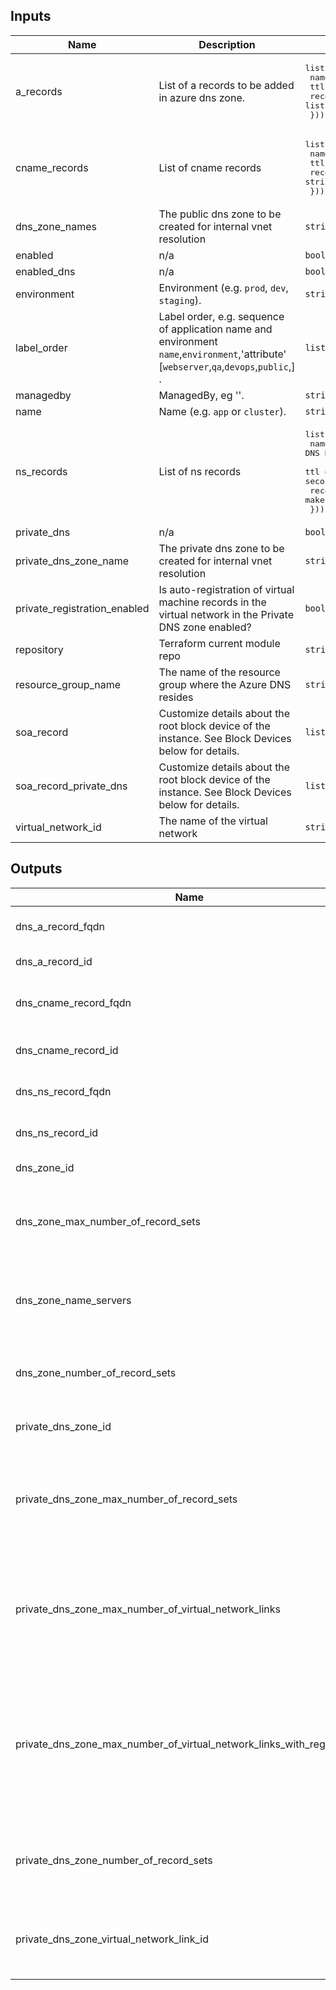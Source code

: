 ## Inputs

| Name | Description | Type | Default | Required |
|------|-------------|------|---------|:--------:|
| a\_records | List of a records to be added in azure dns zone. | <pre>list(object({<br>    name    = string<br>    ttl     = number<br>    records = list(string)<br>  }))</pre> | `[]` | no |
| cname\_records | List of cname records | <pre>list(object({<br>    name   = string<br>    ttl    = number<br>    record = string<br>  }))</pre> | `[]` | no |
| dns\_zone\_names | The public dns zone to be created for internal vnet resolution | `string` | `null` | no |
| enabled | n/a | `bool` | `true` | no |
| enabled\_dns | n/a | `bool` | `true` | no |
| environment | Environment (e.g. `prod`, `dev`, `staging`). | `string` | `""` | no |
| label\_order | Label order, e.g. sequence of application name and environment `name`,`environment`,'attribute' [`webserver`,`qa`,`devops`,`public`,] . | `list(string)` | <pre>[<br>  "name",<br>  "environment"<br>]</pre> | no |
| managedby | ManagedBy, eg ''. | `string` | `""` | no |
| name | Name  (e.g. `app` or `cluster`). | `string` | `""` | no |
| ns\_records | List of ns records | <pre>list(object({<br>    name    = string,      #(Required) The name of the DNS NS Record. Changing this forces a new resource to be created.<br>    ttl     = number,      # (Required) The Time To Live (TTL) of the DNS record in seconds.<br>    records = list(string) #(Required) A list of values that make up the NS record.<br>  }))</pre> | `[]` | no |
| private\_dns | n/a | `bool` | `false` | no |
| private\_dns\_zone\_name | The private dns zone to be created for internal vnet resolution | `string` | `null` | no |
| private\_registration\_enabled | Is auto-registration of virtual machine records in the virtual network in the Private DNS zone enabled? | `bool` | `true` | no |
| repository | Terraform current module repo | `string` | `""` | no |
| resource\_group\_name | The name of the resource group where the Azure DNS resides | `string` | `""` | no |
| soa\_record | Customize details about the root block device of the instance. See Block Devices below for details. | `list(object({}))` | `[]` | no |
| soa\_record\_private\_dns | Customize details about the root block device of the instance. See Block Devices below for details. | `list(object({}))` | `[]` | no |
| virtual\_network\_id | The name of the virtual network | `string` | `""` | no |

## Outputs

| Name | Description |
|------|-------------|
| dns\_a\_record\_fqdn | The FQDN of the DNS A Record. |
| dns\_a\_record\_id | The DNS A Record ID. |
| dns\_cname\_record\_fqdn | The FQDN of the DNS CNAME Record. |
| dns\_cname\_record\_id | The DNS CNAME Record ID. |
| dns\_ns\_record\_fqdn | The FQDN of the DNS NS Record. |
| dns\_ns\_record\_id | The DNS NS Record ID. |
| dns\_zone\_id | The DNS Zone ID. |
| dns\_zone\_max\_number\_of\_record\_sets | Maximum number of Records in the zone. Defaults to 1000. |
| dns\_zone\_name\_servers | A list of values that make up the NS record for the zone. |
| dns\_zone\_number\_of\_record\_sets | The number of records already in the zone. |
| private\_dns\_zone\_id | The Private DNS Zone ID. |
| private\_dns\_zone\_max\_number\_of\_record\_sets | The maximum number of record sets that can be created in this Private DNS zone. |
| private\_dns\_zone\_max\_number\_of\_virtual\_network\_links | The maximum number of virtual networks that can be linked to this Private DNS zone. |
| private\_dns\_zone\_max\_number\_of\_virtual\_network\_links\_with\_registration | The maximum number of virtual networks that can be linked to this Private DNS zone with registration enabled. |
| private\_dns\_zone\_number\_of\_record\_sets | The current number of record sets in this Private DNS zone. |
| private\_dns\_zone\_virtual\_network\_link\_id | The ID of the Private DNS Zone Virtual Network Link. |

